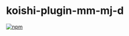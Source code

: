 # koishi-plugin-mm-mj-d

[![npm](https://img.shields.io/npm/v/koishi-plugin-mm-mj-d?style=flat-square)](https://www.npmjs.com/package/koishi-plugin-mm-mj-d)


